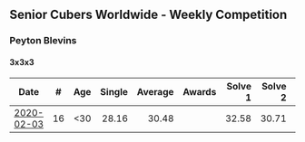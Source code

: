 ## Senior Cubers Worldwide - Weekly Competition
### Peyton Blevins

#### 3x3x3

| Date | # | Age | Single | Average | Awards | Solve 1 | Solve 2 | Solve 3 | Video |
| :--: | :--: | :--: | --: | --: | :--: | --: | --: | --: | :-- |
| [2020-02-03](../3x3x3/2020-02-03.md) | 16 | <30 | 28.16 | 30.48 |  | 32.58 | 30.71 | 28.16 | [Link](https://www.facebook.com/TheNewProcess/videos/3093917170665620/) |

